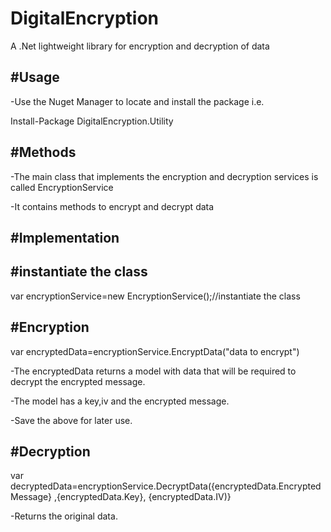 # DigitalEncryption
A .Net lightweight library for encryption and decryption of data 

#Usage
-------
-Use the Nuget Manager to locate and install the package i.e.

Install-Package DigitalEncryption.Utility

#Methods
----------
-The main class that implements the encryption and decryption services is called EncryptionService

-It contains methods to encrypt and decrypt data

#Implementation
----------------

#instantiate the class
------------------------

var encryptionService=new EncryptionService();//instantiate the class


#Encryption
------------
var encryptedData=encryptionService.EncryptData("data to encrypt")

-The encryptedData returns a model with data that will be required to decrypt the encrypted message.

-The model has a key,iv and the encrypted message.

-Save the above for later use.

#Decryption
------------
var decryptedData=encryptionService.DecryptData({encryptedData.EncryptedMessage} ,{encryptedData.Key}, {encryptedData.IV)}

-Returns the original data.
